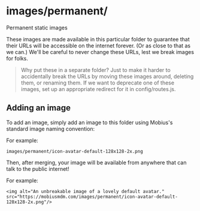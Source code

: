 # images/permanent/

Permanent static images

These images are made available in this particular folder to guarantee that their URLs will be accessible on the internet forever.  (Or as close to that as we can.)
We'll be careful to never change these URLs, lest we break images for folks.

> Why put these in a separate folder?
> Just to make it harder to accidentally break the URLs by moving these images around, deleting them, or renaming them.
> If we want to deprecate one of these images, set up an appropriate redirect for it in config/routes.js.

## Adding an image

To add an image, simply add an image to this folder using Mobius's standard image naming convention:

For example:

```
images/permanent/icon-avatar-default-128x128-2x.png
```

Then, after merging, your image will be available from anywhere that can talk to the public internet!

For example:

```
<img alt="An unbreakable image of a lovely default avatar." src="https://mobiusmdm.com/images/permanent/icon-avatar-default-128x128-2x.png"/>
```
